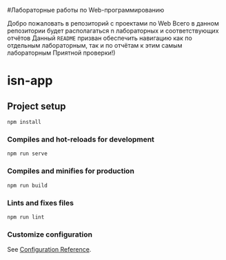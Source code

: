 #Лабораторные работы по Web-программированию

Добро пожаловать в репозиторий с проектами по Web 
Всего в данном репозитории будет располагаться n лабораторных и соответствующих отчётов
Данный `README` призван обеспечить навигацию как по отдельным лабораторным, так и по отчётам к этим самым лабораторным
Приятной проверки!)




# isn-app

## Project setup
```
npm install
```

### Compiles and hot-reloads for development
```
npm run serve
```

### Compiles and minifies for production
```
npm run build
```

### Lints and fixes files
```
npm run lint
```

### Customize configuration
See [Configuration Reference](https://cli.vuejs.org/config/).
